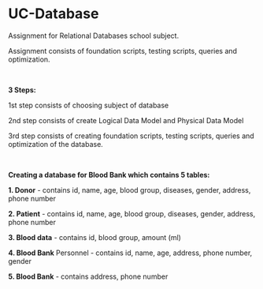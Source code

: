 # UC-Database

Assignment for Relational Databases school subject.

Assignment consists of foundation scripts, testing scripts, queries and optimization.

&nbsp;

**3 Steps:**

1st step consists of choosing subject of database

2nd step consists of create Logical Data Model and Physical Data Model

3rd step consists of creating foundation scripts, testing scripts, queries and optimization of the database.

&nbsp;

**Creating a database for Blood Bank which contains 5 tables:**

**1. Donor** - contains id, name, age, blood group, diseases, gender, address, phone number

**2. Patient** - contains id, name, age, blood group, diseases, gender, address, phone number

**3. Blood data** - contains id, blood group, amount (ml)

**4. Blood Bank** Personnel - contains id, name, age, address, phone number, gender

**5. Blood Bank** - contains address, phone number

